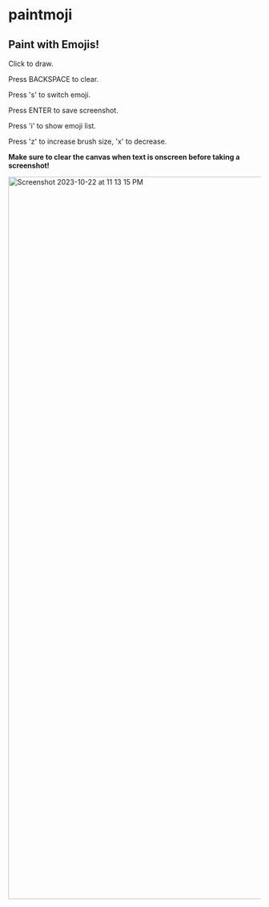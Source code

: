 # paintmoji

## Paint with Emojis!

Click to draw.

Press BACKSPACE to clear.

Press 's' to switch emoji.

Press ENTER to save screenshot.

Press 'i' to show emoji list.

Press 'z' to increase brush size, 'x' to decrease.

**Make sure to clear the canvas when text is onscreen before taking a screenshot!**

<img width="1440" alt="Screenshot 2023-10-22 at 11 13 15 PM" src="https://github.com/usselman/paintmoji/assets/19578049/67ec5290-a342-4ba4-ac2c-ee9d32fdebc0">
